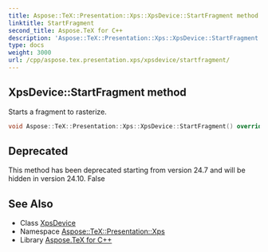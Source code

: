 ```yaml
---
title: Aspose::TeX::Presentation::Xps::XpsDevice::StartFragment method
linktitle: StartFragment
second_title: Aspose.TeX for C++
description: 'Aspose::TeX::Presentation::Xps::XpsDevice::StartFragment method. Starts a fragment to rasterize in C++.'
type: docs
weight: 3000
url: /cpp/aspose.tex.presentation.xps/xpsdevice/startfragment/
---
```

## XpsDevice::StartFragment method


Starts a fragment to rasterize.

```cpp
void Aspose::TeX::Presentation::Xps::XpsDevice::StartFragment() override
```


## Deprecated
This method has been deprecated starting from version 24.7 and will be hidden in version 24.10. False 

## See Also

* Class [XpsDevice](../)
* Namespace [Aspose::TeX::Presentation::Xps](../../)
* Library [Aspose.TeX for C++](../../../)
